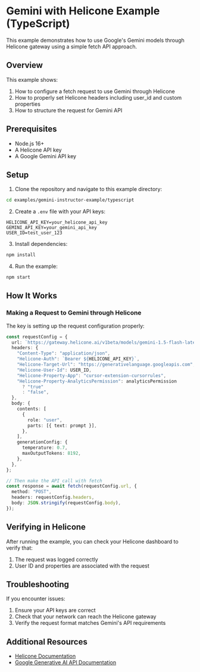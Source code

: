 # Gemini with Helicone Example (TypeScript)

This example demonstrates how to use Google's Gemini models through Helicone gateway using a simple fetch API approach.

## Overview

This example shows:

1. How to configure a fetch request to use Gemini through Helicone
2. How to properly set Helicone headers including user_id and custom properties
3. How to structure the request for Gemini API

## Prerequisites

- Node.js 16+
- A Helicone API key
- A Google Gemini API key

## Setup

1. Clone the repository and navigate to this example directory:

```bash
cd examples/gemini-instructor-example/typescript
```

2. Create a `.env` file with your API keys:

```
HELICONE_API_KEY=your_helicone_api_key
GEMINI_API_KEY=your_gemini_api_key
USER_ID=test_user_123
```

3. Install dependencies:

```bash
npm install
```

4. Run the example:

```bash
npm start
```

## How It Works

### Making a Request to Gemini through Helicone

The key is setting up the request configuration properly:

```typescript
const requestConfig = {
  url: `https://gateway.helicone.ai/v1beta/models/gemini-1.5-flash-latest:generateContent?key=${GEMINI_API_KEY}`,
  headers: {
    "Content-Type": "application/json",
    "Helicone-Auth": `Bearer ${HELICONE_API_KEY}`,
    "Helicone-Target-Url": "https://generativelanguage.googleapis.com",
    "Helicone-User-Id": USER_ID,
    "Helicone-Property-App": "cursor-extension-cursorrules",
    "Helicone-Property-AnalyticsPermission": analyticsPermission
      ? "true"
      : "false",
  },
  body: {
    contents: [
      {
        role: "user",
        parts: [{ text: prompt }],
      },
    ],
    generationConfig: {
      temperature: 0.7,
      maxOutputTokens: 8192,
    },
  },
};

// Then make the API call with fetch
const response = await fetch(requestConfig.url, {
  method: "POST",
  headers: requestConfig.headers,
  body: JSON.stringify(requestConfig.body),
});
```

## Verifying in Helicone

After running the example, you can check your Helicone dashboard to verify that:

1. The request was logged correctly
2. User ID and properties are associated with the request

## Troubleshooting

If you encounter issues:

1. Ensure your API keys are correct
2. Check that your network can reach the Helicone gateway
3. Verify the request format matches Gemini's API requirements

## Additional Resources

- [Helicone Documentation](https://docs.helicone.ai)
- [Google Generative AI API Documentation](https://ai.google.dev/docs)
